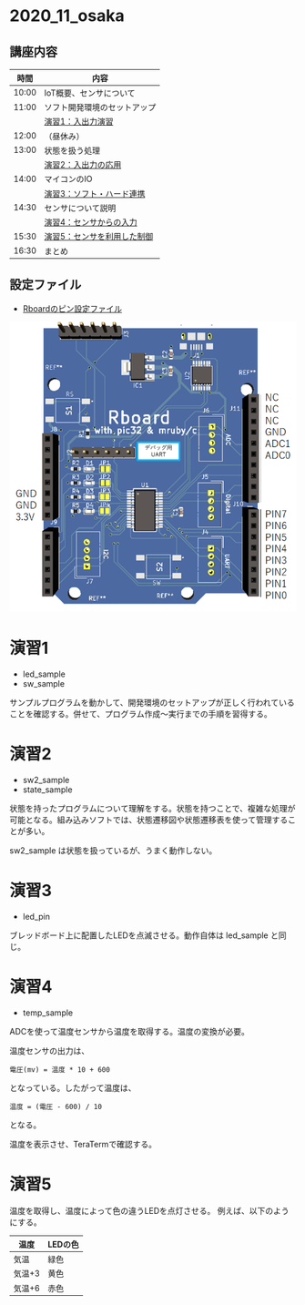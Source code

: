 # 2020_11_osaka

## 講座内容

|時間|内容|
|---|---|
10:00 |IoT概要、センサについて
11:00 |ソフト開発環境のセットアップ
|     | [演習1：入出力演習](#enshuu_1)
12:00	|（昼休み）
13:00	| 状態を扱う処理
|     | [演習2：入出力の応用](#enshuu_2)
14:00	| マイコンのIO
|     | [演習3：ソフト・ハード連携](#enshuu_3)
14:30	| センサについて説明
|     | [演習4：センサからの入力](#enshuu_4)
15:30	| [演習5：センサを利用した制御](#enshuu_5)
16:30	| まとめ


## 設定ファイル

- [Rboardのピン設定ファイル](./config.rb)

![Rboard](./rboard.png)

<a name="enshuu_1"></a>
# 演習1

- led_sample
- sw_sample

サンプルプログラムを動かして、開発環境のセットアップが正しく行われていることを確認する。併せて、プログラム作成～実行までの手順を習得する。


<a name="enshuu_2"></a>
# 演習2

- sw2_sample
- state_sample

状態を持ったプログラムについて理解をする。状態を持つことで、複雑な処理が可能となる。組み込みソフトでは、状態遷移図や状態遷移表を使って管理することが多い。

sw2_sample は状態を扱っているが、うまく動作しない。



<a name="enshuu_3"></a>
# 演習3

- led_pin

ブレッドボード上に配置したLEDを点滅させる。動作自体は led_sample と同じ。

<a name="enshuu_4"></a>
# 演習4

- temp_sample

ADCを使って温度センサから温度を取得する。温度の変換が必要。

温度センサの出力は、

```
電圧(mv) = 温度 * 10 + 600
```

となっている。したがって温度は、

```
温度 = (電圧 - 600) / 10
```

となる。

温度を表示させ、TeraTermで確認する。

<a name="enshuu_5"></a>
# 演習5

温度を取得し、温度によって色の違うLEDを点灯させる。
例えば、以下のようにする。

|温度|LEDの色|
|---|---|
|気温|緑色|
|気温+3|黄色|
|気温+6|赤色|

